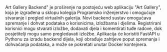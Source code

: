Art Gallery Backend" je proširenje na postojeću web
aplikaciju "Art Gallery", koja je izgrađena u sklopu kolegija
Programsko inženjerstvo i omogućuje stvaranje i pregled virtualnih galerija.
Novi backend sustav omogućava spremanje i dohvat podataka o korisnicima,
izložbama i djelima. Registrirani korisnici mogu stvarati izložbe, dodavati
djela i komentirati tuđe radove, dok posjetitelji mogu samo pregledavati
izložbe.
Aplikacija će koristiti FastAPI u Pythonu za izradu backend
dijela, koji obrađuje zahtjeve poput spremanja i dohvaćanja podataka, a može se
pokretati unutar Docker kontejnera. 
